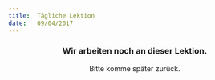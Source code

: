```yaml
---
title:  Tägliche Lektion
date:   09/04/2017
---
```


### <center>Wir arbeiten noch an dieser Lektion.</center>
<center>Bitte komme später zurück.</center>